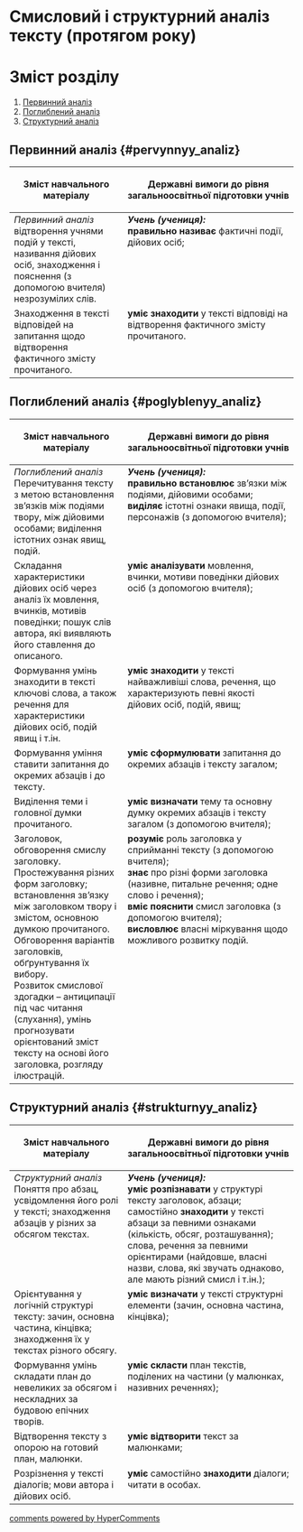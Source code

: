 <div id="hypercomments_widget" class="js-hypercomments-widget invisible"></div>

# Смисловий і структурний аналіз тексту (протягом року)

# Зміст розділу
1. [Первинний аналіз](#pervуnnуy_analiz)
2. [Поглиблений аналіз](#poglуblenуy_analiz)
3. [Структурний аналіз](#strukturnуy_analiz)

Первинний аналіз {#pervуnnуy_analiz}
--

<table>
<thead>
  <tr>
    <th width="40%" align="center"><p>Зміст навчального матеріалу</p></td>
    <th width="60%" align="center"><p>Державні вимоги до рівня загальноосвітньої підготовки учнів</p></td>
  </tr>
</thead>
<tbody>
  <tr>
    <td width="40%" style="vertical-align:top !important;">
<i>Первинний аналіз</i><br>
відтворення учнями подій у тексті, називання дійових осіб, знаходження і пояснення (з допомогою вчителя) незрозумілих слів.<br></td>
    <td width="60%" style="vertical-align:top !important;">
<i><b>Учень (учениця):</b></i><br>
<b>правильно називає</b> фактичні події, дійових осіб;<br></td>
  </tr>
  <tr>
    <td width="40%" style="vertical-align:top !important;">
 Знаходження в тексті відповідей на запитання щодо відтворення фактичного змісту прочитаного.<br></td>
    <td width="60%" style="vertical-align:top !important;">
<b>уміє знаходити</b> у тексті відповіді на відтворення фактичного змісту прочитаного.<br></td>
  </tr>
</tbody>
</table>

Поглиблений аналіз {#poglуblenуy_analiz}
--

<table>
<thead>
  <tr>
    <th width="40%" align="center"><p>Зміст навчального матеріалу</p></td>
    <th width="60%" align="center"><p>Державні вимоги до рівня загальноосвітньої підготовки учнів</p></td>
  </tr>
</thead>
<tbody>
  <tr>
    <td width="40%" style="vertical-align:top !important;">
<i>Поглиблений аналіз</i><br>
Перечитування тексту з метою встановлення зв’язків між подіями твору, між дійовими особами; виділення істотних ознак явищ, подій.<br></td>
    <td width="60%" style="vertical-align:top !important;">
<i><b>Учень (учениця):</b></i><br>
<b>правильно встановлює</b> зв’язки між подіями, дійовими особами;<br>
<b>виділяє</b> істотні ознаки явища, події, персонажів (з допомогою вчителя);<br></td>
  </tr>
  <tr>
    <td width="40%" style="vertical-align:top !important;">
Складання характеристики дійових осіб через аналіз їх мовлення, вчинків, мотивів поведінки; пошук слів автора, які виявляють його ставлення до описаного.<br></td>
    <td width="60%" style="vertical-align:top !important;">
<b>уміє аналізувати</b> мовлення, вчинки, мотиви поведінки дійових осіб (з допомогою вчителя);<br></td>
  </tr>
  <tr>
    <td width="40%" style="vertical-align:top !important;">
Формування умінь знаходити в тексті ключові слова, а також речення для характеристики дійових осіб, подій явищ і т.ін.<br></td>
    <td width="60%" style="vertical-align:top !important;">
<b>уміє знаходити</b> у тексті найважливіші слова, речення, що характеризують певні якості дійових осіб, подій, явищ;<br></td>
  </tr>
  <tr>
    <td width="40%" style="vertical-align:top !important;">
 Формування уміння ставити запитання до окремих абзаців і до тексту.<br></td>
    <td width="60%" style="vertical-align:top !important;">
<b>уміє сформулювати</b> запитання до окремих абзаців і тексту загалом;<br></td>
  </tr>
  <tr>
    <td width="40%" style="vertical-align:top !important;">
Виділення теми і головної думки прочитаного.<br></td>
    <td width="60%" style="vertical-align:top !important;">
<b>уміє визначати</b> тему та основну думку окремих абзаців і тексту загалом (з допомогою вчителя);<br></td>
  </tr>
  <tr>
    <td width="40%" style="vertical-align:top !important;">
Заголовок, обговорення смислу заголовку.<br>
Простежування різних форм заголовку; встановлення зв’язку між заголовком твору і змістом, основною думкою прочитаного.<br>
Обговорення варіантів заголовків, обґрунтування їх вибору.<br>
Розвиток смислової здогадки – антиципації під час читання (слухання), умінь прогнозувати орієнтований зміст тексту на основі його заголовка, розгляду ілюстрацій.<br></td>
    <td width="60%" style="vertical-align:top !important;">
<b>розуміє</b> роль заголовка у сприйманні тексту (з допомогою вчителя);<br>
<b>знає</b> про різні форми заголовка (називне, питальне речення; одне слово і речення);<br>
<b>вміє пояснити</b> смисл заголовка (з допомогою вчителя);<br>
<b>висловлює</b> власні міркування щодо можливого розвитку подій.<br></td>
  </tr>
</tbody>
</table>

Структурний аналіз {#strukturnуy_analiz}
--

<table>
<thead>
  <tr>
    <th width="40%" align="center"><p>Зміст навчального матеріалу</p></td>
    <th width="60%" align="center"><p>Державні вимоги до рівня загальноосвітньої підготовки учнів</p></td>
  </tr>
</thead>
<tbody>
  <tr>
    <td width="40%" style="vertical-align:top !important;">
<i>Структурний аналіз</i><br>
Поняття про абзац, усвідомлення його ролі у тексті; знаходження абзаців у різних за обсягом текстах.<br></td>
    <td width="60%" style="vertical-align:top !important;">
<i><b>Учень (учениця):</b></i><br>
<b>уміє розпізнавати</b> у структурі тексту заголовок, абзаци;<br>
самостійно <b>знаходити</b> у тексті абзаци за певними ознаками (кількість, обсяг, розташування); слова, речення за певними орієнтирами (найдовше, власні назви, слова, які звучать однаково, але мають різний смисл і т.ін.);<br></td>
  </tr>
  <tr>
    <td width="40%" style="vertical-align:top !important;">
Орієнтування у логічній структурі тексту: зачин, основна частина, кінцівка; знаходження їх у текстах різного обсягу.<br></td>
    <td width="60%" style="vertical-align:top !important;">
<b>уміє визначати</b> у тексті структурні елементи (зачин, основна частина, кінцівка);<br></td>
  </tr>
  <tr>
    <td width="40%" style="vertical-align:top !important;">
Формування умінь складати план до невеликих за обсягом і нескладних за будовою епічних творів.<br></td>
    <td width="60%" style="vertical-align:top !important;">
<b>уміє скласти</b> план текстів, поділених на частини (у малюнках, називних реченнях);<br></td>
  </tr>
  <tr>
    <td width="40%" style="vertical-align:top !important;">
Відтворення тексту з опорою на готовий план, малюнки.<br></td>
    <td width="60%" style="vertical-align:top !important;">
<b>уміє відтворити</b> текст за малюнками;<br></td>
  </tr>
  <tr>
    <td width="40%" style="vertical-align:top !important;">
 Розрізнення у тексті діалогів; мови автора і дійових осіб.<br></td>
    <td width="60%" style="vertical-align:top !important;">
<b>уміє</b> самостійно <b>знаходити</b> діалоги; читати в особах.<br></td>
  </tr>
</tbody>
</table>

<div class="js-hypercomments-container">
<a href="http://hypercomments.com" class="hc-link" title="comments widget">comments powered by HyperComments</a>
</div>